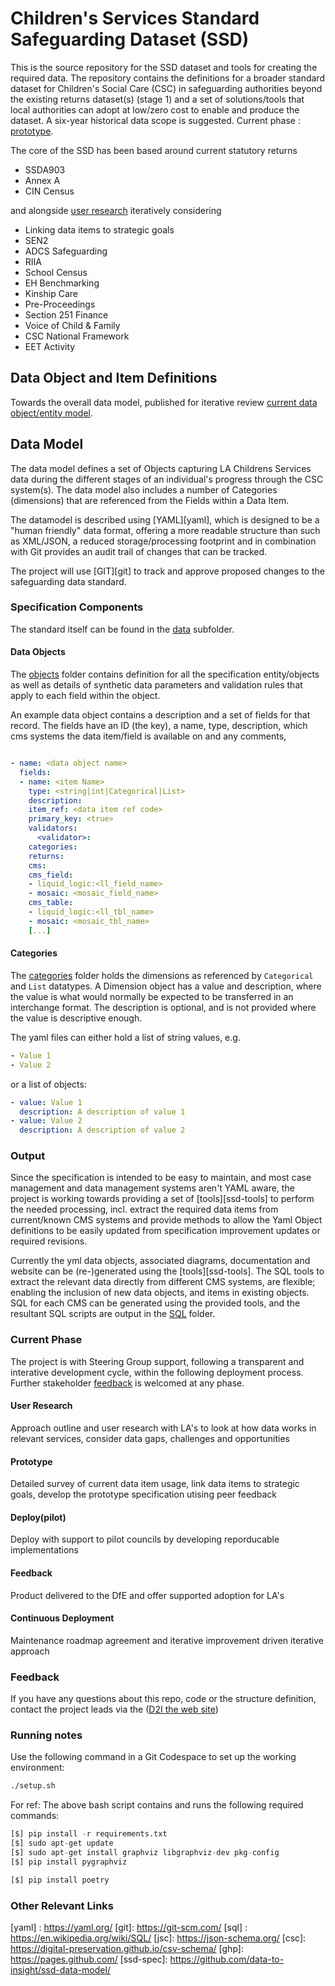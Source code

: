 # Children's Services Standard Safeguarding Dataset (SSD)


This is the source repository for the SSD dataset and tools for creating the required data. The repository contains the definitions for a broader standard dataset for Children's Social Care (CSC) in safeguarding authorities beyond the existing returns dataset(s) (stage 1) and a set of solutions/tools that local authorities can adopt at low/zero cost to enable and produce the dataset. A six-year historical data scope is suggested.  Current phase : [prototype](#prototype).

The core of the SSD has been based around current statutory returns
- SSDA903
- Annex A
- CIN Census

and alongside [user research](#user-research) iteratively considering
- Linking data items to strategic goals
- SEN2
- ADCS Safeguarding
- RIIA
- School Census
- EH Benchmarking
- Kinship Care
- Pre-Proceedings
- Section 251 Finance
- Voice of Child & Family
- CSC National Framework
- EET Activity


## Data Object and Item Definitions

Towards the overall data model, published for iterative review  [current data object/entity model](./docs/index.html).

## Data Model

The data model defines a set of Objects capturing LA Childrens Services data during the different stages of an individual's progress
through the CSC system(s). The data model also includes a number of Categories (dimensions) that are referenced from the Fields within a Data Item.

The datamodel is described using [YAML][yaml], which is designed to be a "human friendly" data format, offering a more readable structure than such as XML/JSON, a reduced storage/processing footprint and in combination with Git provides an audit trail of changes that can be tracked.

The project will use [GIT][git] to track and approve proposed changes to the safeguarding data standard.

### Specification Components

The standard itself can be found in the [data](./data) subfolder. 

#### Data Objects

The [objects](./data/objects) folder contains definition for all the specification entity/objects as well as details
of synthetic data parameters and validation rules that apply to each field within the object.

An example data object contains a description and a set of fields for that record. The fields have an ID (the key), a name,
type, description, which cms systems the data item/field is available on and any comments,

```yaml

- name: <data object name>
  fields:
  - name: <item Name>
    type: <string|int|Categorical|List>
    description: 
    item_ref: <data item ref code>
    primary_key: <true>
    validators:
      <validator>:  
    categories:
    returns:
    cms:
    cms_field:
    - liquid_logic:<ll_field_name>
    - mosaic: <mosaic_field_name>
    cms_table:
    - liquid_logic:<ll_tbl_name>
    - mosaic: <mosaic_tbl_name>
    [...]
```

#### Categories

The [categories](./data/categories) folder holds the dimensions as referenced by `Categorical` and `List` datatypes.
A Dimension object has a value and description, where the value is what would normally be expected to be transferred
in an interchange format. The description is optional, and is not provided where the value is descriptive enough.

The yaml files can either hold a list of string values, e.g.

```yaml
- Value 1
- Value 2
```
or a list of objects:

```yaml
- value: Value 1
  description: A description of value 1
- value: Value 2
  description: A description of value 2
```


### Output

Since the specification is intended to be easy to maintain, and most case management and data management systems aren't YAML aware, the project is working towards providing a set of [tools][ssd-tools] to perform the needed processing, incl. extract the required data items from current/known CMS systems and provide methods to allow the Yaml Object definitions to be easily updated from specification improvement updates or required revisions.

Currently the yml data objects, associated diagrams, documentation and website can be (re-)generated using the [tools][ssd-tools]. The SQL tools to extract the relevant data directly from different CMS systems, are flexible; enabling the inclusion of new data objects, and items in existing objects. SQL for each CMS can be generated using the provided tools, and the resultant SQL scripts are output in the [SQL](./sql/) folder. 



### Current Phase

The project is with Steering Group support, following a transparent and interative development cycle, within the following deployment process. Further stakeholder [feedback](feedback) is welcomed at any phase. 

#### <a id="user-research"></a> User Research
Approach outline and user research with LA's to look at how data works in relevant services, consider data gaps, challenges and opportunities
#### <a id="prototype"></a> Prototype
Detailed survey of current data item usage, link data items to strategic goals, develop the prototype specification utising peer feedback
#### <a id="deploy"></a> Deploy(pilot)
Deploy with support to pilot councils by developing reporducable implementations
#### <a id="feedback"></a> Feedback
Product delivered to the DfE and offer supported adoption for LA's
#### <a id="continuous-deployment"></a> Continuous Deployment
Maintenance roadmap agreement and iterative improvement driven iterative approach


### <a id="feedback"></a> Feedback

If you have any questions about this repo, code or the structure definition, contact the project leads via the ([D2I the web site](https://www.datatoinsight.org/collaboration))



### Running notes

Use the following command in a Git Codespace to set up the working environment:
```bash
./setup.sh
```

  For ref: The above bash script contains and runs <all> the following required commands: 
```python
[$] pip install -r requirements.txt
[$] sudo apt-get update
[$] sudo apt-get install graphviz libgraphviz-dev pkg-config
[$] pip install pygraphviz

[$] pip install poetry
```


### Other Relevant Links

[yaml] : https://yaml.org/
[git]: https://git-scm.com/
[sql] : https://en.wikipedia.org/wiki/SQL/
[jsc]: https://json-schema.org/
[csc]: https://digital-preservation.github.io/csv-schema/
[ghp]: https://pages.github.com/
[ssd-spec]: https://github.com/data-to-insight/ssd-data-model/


